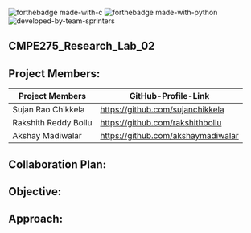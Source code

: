 ![forthebadge made-with-c](https://forthebadge.com/images/badges/made-with-c.svg)
![forthebadge made-with-python](http://ForTheBadge.com/images/badges/made-with-python.svg)
![developed-by-team-sprinters](https://user-images.githubusercontent.com/27505090/201546683-0b975dcf-968c-46cc-947e-6c9eb5371980.svg)


## CMPE275_Research_Lab_02

## Project Members:
| Project Members | GitHub-Profile-Link | 
| ----- | ----- |
| Sujan Rao Chikkela | https://github.com/sujanchikkela |
| Rakshith Reddy Bollu | https://github.com/rakshithbollu |
| Akshay Madiwalar | https://github.com/akshaymadiwalar |


## Collaboration Plan:




## Objective:





## Approach:
